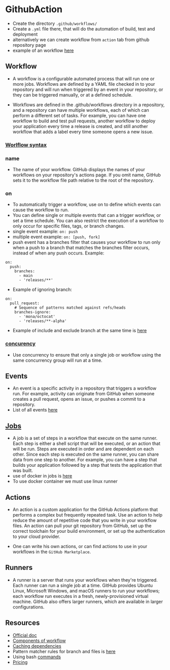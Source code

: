 # GithubAction

- Create the directory `.github/workflows/`
- Create a `.yml` file there, that will do the automation of build, test and deployment
- alternatively we can create workflow from `action` tab from github repository page
- example of an workflow [here](https://github.com/Shayokh144/SurveyApp/blob/main/.github/workflows/ci_danger_auto_comment_in_PR.yml)


## Workflow
- A workflow is a configurable automated process that will run one or more jobs. Workflows are defined by a YAML file checked in to your repository and will run when triggered by an event in your repository, or they can be triggered manually, or at a defined schedule.

- Workflows are defined in the .github/workflows directory in a repository, and a repository can have multiple workflows, each of which can perform a different set of tasks. For example, you can have one workflow to build and test pull requests, another workflow to deploy your application every time a release is created, and still another workflow that adds a label every time someone opens a new issue.

### [Worlflow syntax](https://docs.github.com/en/actions/using-workflows/workflow-syntax-for-github-actions#about-yaml-syntax-for-workflows)

### name
- The name of your workflow. GitHub displays the names of your workflows on your repository's actions page. If you omit name, GitHub sets it to the workflow file path relative to the root of the repository.

### on
- To automatically trigger a workflow, use on to define which events can cause the workflow to run.
- You can define single or multiple events that can a trigger workflow, or set a time schedule. You can also restrict the execution of a workflow to only occur for specific files, tags, or branch changes.
- single event example: `on: push`
- multiple event example: `on: [push, fork]`
- push event has a branches filter that causes your workflow to run only when a push to a branch that matches the branches filter occurs, instead of when any push occurs. Example:

```
on:
  push:
    branches:
      - main
      - 'releases/**'
```
- Example of ignoring branch:

```
on:
  pull_request:
    # Sequence of patterns matched against refs/heads
    branches-ignore:    
      - 'mona/octocat'
      - 'releases/**-alpha'

```
- Example of include and exclude branch at the same time is [here](https://docs.github.com/en/actions/using-workflows/workflow-syntax-for-github-actions#example-including-and-excluding-branches)

### [concurency](https://docs.github.com/en/actions/using-workflows/workflow-syntax-for-github-actions#concurrency)
- Use concurrency to ensure that only a single job or workflow using the same concurrency group will run at a time.

## Events
- An event is a specific activity in a repository that triggers a workflow run. For example, activity can originate from GitHub when someone creates a pull request, opens an issue, or pushes a commit to a repository.
- List of all events [here](https://docs.github.com/en/actions/reference/events-that-trigger-workflows)


## [Jobs](https://docs.github.com/en/actions/using-workflows/workflow-syntax-for-github-actions#jobs)
- A job is a set of steps in a workflow that execute on the same runner. Each step is either a shell script that will be executed, or an action that will be run. Steps are executed in order and are dependent on each other. Since each step is executed on the same runner, you can share data from one step to another. For example, you can have a step that builds your application followed by a step that tests the application that was built.
- use of docker in jobs is [here](https://docs.github.com/en/actions/using-workflows/workflow-syntax-for-github-actions#jobsjob_idcontainer)
- To use docker container we must use linux runner

## Actions
- An action is a custom application for the GitHub Actions platform that performs a complex but frequently repeated task. Use an action to help reduce the amount of repetitive code that you write in your workflow files. An action can pull your git repository from GitHub, set up the correct toolchain for your build environment, or set up the authentication to your cloud provider.

- One can write his own actions, or can find actions to use in your workflows in the `GitHub Marketplace`.

## Runners
- A runner is a server that runs your workflows when they're triggered. Each runner can run a single job at a time. GitHub provides Ubuntu Linux, Microsoft Windows, and macOS runners to run your workflows; each workflow run executes in a fresh, newly-provisioned virtual machine. GitHub also offers larger runners, which are available in larger configurations.




## Resources
- [Official doc](https://docs.github.com/en/actions/using-workflows)
- [Components of workflow](https://docs.github.com/en/actions/using-workflows/about-workflows#understanding-the-workflow-file)
- [Caching dependencies](https://docs.github.com/en/actions/using-workflows/caching-dependencies-to-speed-up-workflows)
- Pattern matcher rules for branch and files is [here](https://docs.github.com/en/actions/using-workflows/workflow-syntax-for-github-actions#patterns-to-match-branches-and-tags)
- Using bash [commands](https://docs.github.com/en/actions/using-workflows/workflow-commands-for-github-actions)
- [Pricing](https://github.com/pricing)